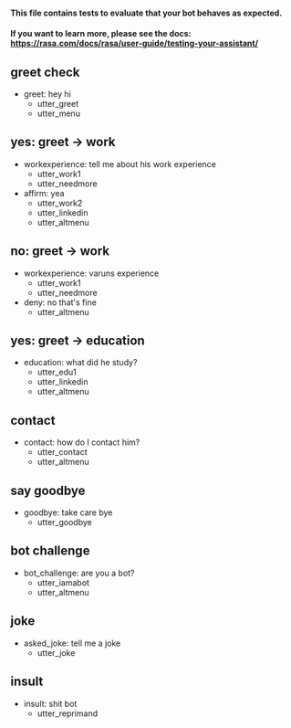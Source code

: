#### This file contains tests to evaluate that your bot behaves as expected.
#### If you want to learn more, please see the docs: https://rasa.com/docs/rasa/user-guide/testing-your-assistant/

## greet check
* greet: hey hi
  - utter_greet
  - utter_menu

## yes: greet -> work
* workexperience: tell me about his work experience
  - utter_work1
  - utter_needmore
* affirm: yea
  - utter_work2
  - utter_linkedin
  - utter_altmenu

## no: greet -> work
* workexperience: varuns experience
  - utter_work1
  - utter_needmore
* deny: no that's fine
  - utter_altmenu

## yes: greet -> education
* education: what did he study?
  - utter_edu1
  - utter_linkedin
  - utter_altmenu

## contact
* contact: how do I contact him?
  - utter_contact
  - utter_altmenu

## say goodbye
* goodbye: take care bye
  - utter_goodbye

## bot challenge
* bot_challenge: are you a bot?
  - utter_iamabot
  - utter_altmenu

## joke 
* asked_joke: tell me a joke
  - utter_joke

## insult
* insult: shit bot
  - utter_reprimand
